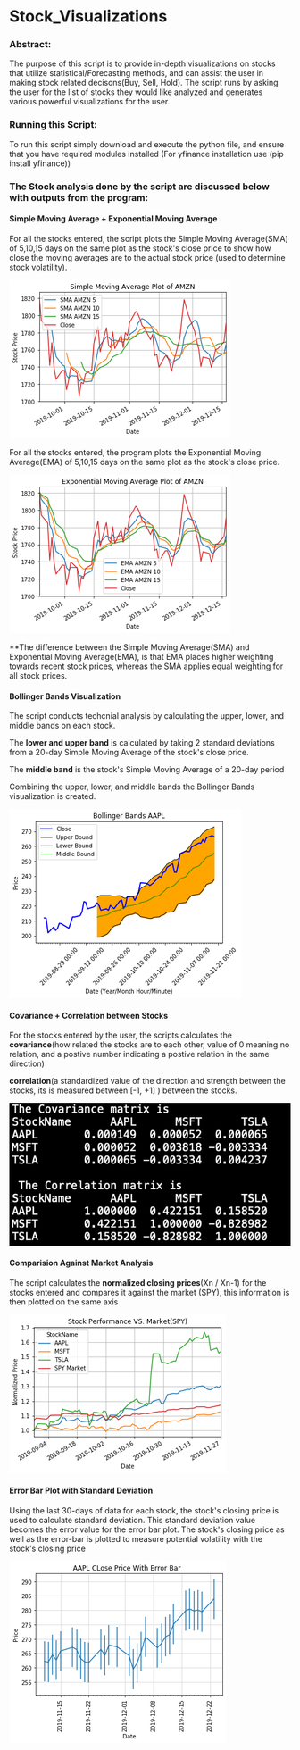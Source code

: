 # Stock_Visualizations

### Abstract:
The purpose of this script is to provide in-depth visualizations on stocks that utilize statistical/Forecasting methods, and can assist the user in making stock related decisons(Buy, Sell, Hold). The script runs by asking the user for the list of stocks they would like analyzed and generates various powerful visualizations for the user.

### Running this Script:
To run this script simply download and execute the python file, and ensure that you have required modules installed (For yfinance installation use (pip install yfinance))

### The Stock analysis done by the script are discussed below with outputs from the program:

#### Simple Moving Average + Exponential Moving Average
For all the stocks entered, the script plots the Simple Moving Average(SMA) of 5,10,15 days on the same plot as the stock's close price to show how close the moving averages are to the actual stock price (used to determine stock volatility). 

![alt text](https://github.com/akalia25/Stock_Analysis/blob/master/Screenshots/SMA_Plot.png)

For all the stocks entered, the program plots the Exponential Moving Average(EMA) of 5,10,15 days on the same plot as the stock's close price.

![alt text](https://github.com/akalia25/Stock_Analysis/blob/master/Screenshots/EMA_Plot.png)

**The difference between the Simple Moving Average(SMA) and Exponential Moving Average(EMA), is that EMA places higher weighting towards recent stock prices, whereas the SMA applies equal weighting for all stock prices.

#### Bollinger Bands Visualization
The script conducts techcnial analysis by calculating the upper, lower, and middle bands on each stock.

The **lower and upper band** is calculated by taking 2 standard deviations from a 20-day Simple Moving Average of the stock's close price.

The **middle band** is the stock's Simple Moving Average of a 20-day period

Combining the upper, lower, and middle bands the Bollinger Bands visualization is created. 

![alt text](https://github.com/akalia25/Stock_Analysis/blob/master/Screenshots/bollinger_band.png)

#### Covariance + Correlation between Stocks
For the stocks entered by the user, the scripts calculates the **covariance**(how related the stocks are to each other, value of 0 meaning no relation, and a postive number indicating a postive relation in the same direction)

**correlation**(a standardized value of the direction and strength between the stocks, its is measured between [-1, +1] ) between the stocks.

![alt text](https://github.com/akalia25/Stock_Analysis/blob/master/Screenshots/Covariance%26Correlation.png)

#### Comparision Against Market Analysis 
The script calculates the **normalized closing prices**(Xn / Xn-1) for the stocks entered and compares it against the market (SPY), this information is then plotted on the same axis

![alt text](https://github.com/akalia25/Stock_Analysis/blob/master/Screenshots/Stock%20Comparison%20to%20Market.png)

#### Error Bar Plot with Standard Deviation
Using the last 30-days of data for each stock, the stock's closing price is used to calculate standard deviation. This standard deviation value becomes the error value for the error bar plot. The stock's closing price as well as the error-bar is plotted to measure potential volatility with the stock's closing price 

![alt text](https://github.com/akalia25/Stock_Analysis/blob/master/Screenshots/Error_Bar_Plot.png)
